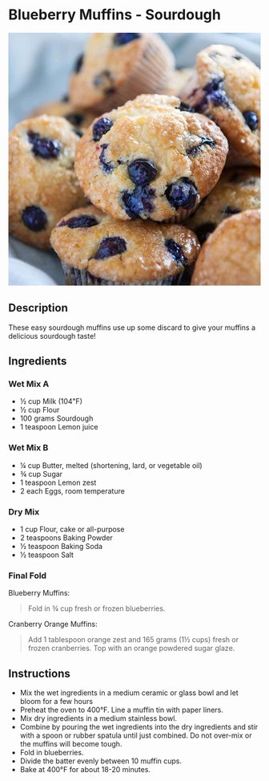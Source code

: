 # Blueberry Muffins - Sourdough

![Blueberry Muffins](img/BlueberryMuffins.jpg)

## Description

These easy sourdough muffins use up some discard to give your muffins a delicious sourdough taste!

## Ingredients

### Wet Mix A  

- ½ cup Milk (104℉)
- ½ cup Flour
- 100 grams Sourdough  
- 1 teaspoon Lemon juice

### Wet Mix B  

- ¼ cup Butter, melted (shortening, lard, or vegetable oil)
- ¾ cup Sugar
- 1 teaspoon Lemon zest
- 2 each Eggs, room temperature  

### Dry Mix

- 1 cup Flour, cake or all-purpose 
- 2 teaspoons Baking Powder
- ½ teaspoon Baking Soda
- ½ teaspoon Salt

### Final Fold

Blueberry Muffins: 
> Fold in ¾ cup fresh or frozen blueberries.

Cranberry Orange Muffins:
> Add 1 tablespoon orange zest and 165 grams (1½ cups) fresh or frozen cranberries. Top with an orange powdered sugar glaze.

## Instructions

- Mix the wet ingredients in a medium ceramic or glass bowl and let bloom for a few hours
- Preheat the oven to 400°F. Line a muffin tin with paper liners.
- Mix dry ingredients in a medium stainless bowl.
- Combine by pouring the wet ingredients into the dry ingredients and stir with a spoon or rubber spatula until just combined. Do not over-mix or the muffins will become tough. 
- Fold in blueberries.
- Divide the batter evenly between 10 muffin cups.
- Bake at 400°F for about 18-20 minutes.


<!-- 
## Notes

20231119: 13h00: Mix wet ingredients in two parts. Make 8 cups 150x150mm. 6 aluminum, 2 parchment. Add lemon zest + juice. Brush tops with 35% cream + sprinkle with cane sugar crystals. Bake 20mn @ 400℉. Yield: 8 tall muffins.

20231119: Let wet mix sit 2 hours. Butter. Use 3/4c instead of 2/3c sugar to counterbalance the sourdough taste. Include 1 Tbsp mashed banana. Try 4 cups made of 120x120mm aluminum foil. Try 130x130mm next time. Brush tops with 35% cream + sprinkle with cane sugar crystals. Bake 20mn @ 400℉. Yield: 10 muffins.

20231112: 13h00: Wet mix with lard. Grows nicely. Refrigerate overnight. 05h00: Combine, a little stiff. Bake 20mn @ 400℉. Rise nicely, no stick to paper cups, a little dry. Next time: Increase milk from ⅓ to ½ cup, reduce sourdough from 120 to 100 grams. Yield: 11 muffins nice size, not overflowing.


## Sources

[BakerBettie: Easy Sourdough Muffins](https://bakerbettie.com/easy-sourdough-muffins/)

https://littlespoonfarm.com/double-chocolate-sourdough-muffins-recipe/

https://www.kingarthurbaking.com/recipes/blueberry-sourdough-muffins-recipe

https://www.farmhouseonboone.com/sourdough-muffin-recipes

https://culturesforhealth.com/blogs/recipes/sourdough-recipe-the-basic-sourdough-muffin

https://gourmandelle.com/sourdough-muffins/

https://goodthingsbaking.com/sourdough-muffins/

https://www.thisvivaciouslife.com/sourdough-muffins/

https://www.theperfectloaf.com/sourdough-blueberry-muffins/

https://everydayfull.com/no-wait-sourdough-muffins/

https://www.allrecipes.com/recipe/281307/sourdough-blueberry-muffins/

[SugarGeekShow: Lemon Blueberry Muffins](https://sugargeekshow.com/wprm_print/18230)

-->
